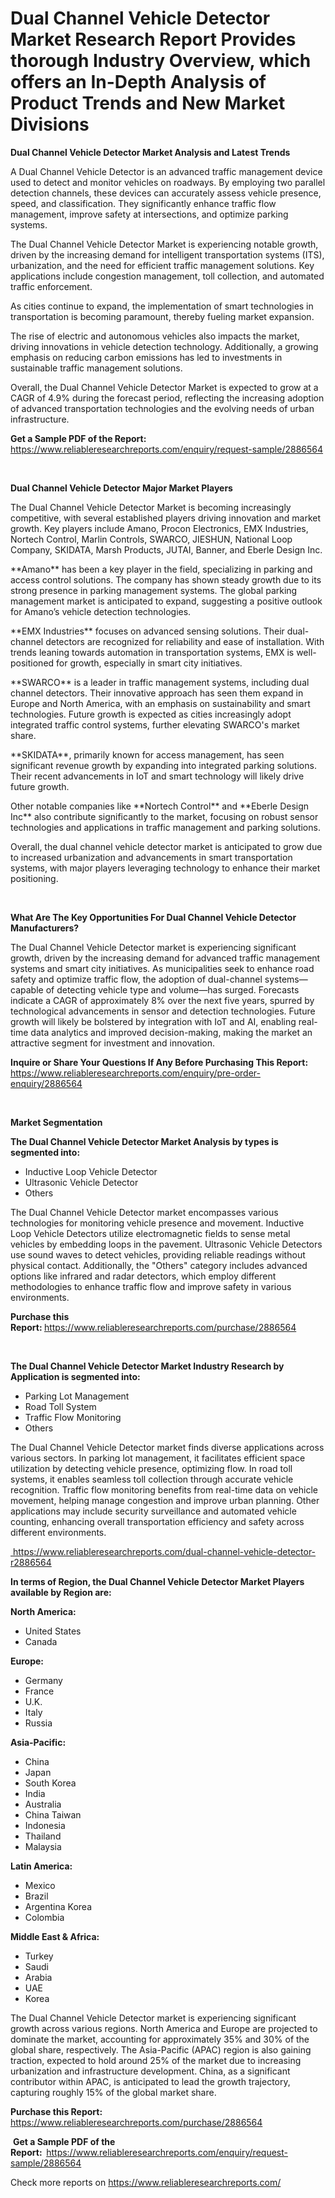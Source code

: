 <p><h1>Dual Channel Vehicle Detector Market Research Report Provides thorough Industry Overview, which offers an In-Depth Analysis of Product Trends and New Market Divisions</h1></p><p><strong>Dual Channel Vehicle Detector Market Analysis and Latest Trends</strong></p>
<p><p>A Dual Channel Vehicle Detector is an advanced traffic management device used to detect and monitor vehicles on roadways. By employing two parallel detection channels, these devices can accurately assess vehicle presence, speed, and classification. They significantly enhance traffic flow management, improve safety at intersections, and optimize parking systems. </p><p>The Dual Channel Vehicle Detector Market is experiencing notable growth, driven by the increasing demand for intelligent transportation systems (ITS), urbanization, and the need for efficient traffic management solutions. Key applications include congestion management, toll collection, and automated traffic enforcement. </p><p>As cities continue to expand, the implementation of smart technologies in transportation is becoming paramount, thereby fueling market expansion. </p><p>The rise of electric and autonomous vehicles also impacts the market, driving innovations in vehicle detection technology. Additionally, a growing emphasis on reducing carbon emissions has led to investments in sustainable traffic management solutions.</p><p>Overall, the Dual Channel Vehicle Detector Market is expected to grow at a CAGR of 4.9% during the forecast period, reflecting the increasing adoption of advanced transportation technologies and the evolving needs of urban infrastructure.</p></p>
<p><strong>Get a Sample PDF of the Report:&nbsp;</strong> <a href="https://www.reliableresearchreports.com/enquiry/request-sample/2886564?utm_campaign=2296&utm_medium=2&utm_source=Github&utm_content=ia&utm_term=13032025&utm_id=dual-channel-vehicle-detector">https://www.reliableresearchreports.com/enquiry/request-sample/2886564</a></p>
<p>&nbsp;</p>
<p><strong>Dual Channel Vehicle Detector Major Market Players</strong></p>
<p><p>The Dual Channel Vehicle Detector Market is becoming increasingly competitive, with several established players driving innovation and market growth. Key players include Amano, Procon Electronics, EMX Industries, Nortech Control, Marlin Controls, SWARCO, JIESHUN, National Loop Company, SKIDATA, Marsh Products, JUTAI, Banner, and Eberle Design Inc.</p><p>**Amano** has been a key player in the field, specializing in parking and access control solutions. The company has shown steady growth due to its strong presence in parking management systems. The global parking management market is anticipated to expand, suggesting a positive outlook for Amano’s vehicle detection technologies.</p><p>**EMX Industries** focuses on advanced sensing solutions. Their dual-channel detectors are recognized for reliability and ease of installation. With trends leaning towards automation in transportation systems, EMX is well-positioned for growth, especially in smart city initiatives.</p><p>**SWARCO** is a leader in traffic management systems, including dual channel detectors. Their innovative approach has seen them expand in Europe and North America, with an emphasis on sustainability and smart technologies. Future growth is expected as cities increasingly adopt integrated traffic control systems, further elevating SWARCO's market share.</p><p>**SKIDATA**, primarily known for access management, has seen significant revenue growth by expanding into integrated parking solutions. Their recent advancements in IoT and smart technology will likely drive future growth.</p><p>Other notable companies like **Nortech Control** and **Eberle Design Inc** also contribute significantly to the market, focusing on robust sensor technologies and applications in traffic management and parking solutions.</p><p>Overall, the dual channel vehicle detector market is anticipated to grow due to increased urbanization and advancements in smart transportation systems, with major players leveraging technology to enhance their market positioning.</p></p>
<p>&nbsp;</p>
<p><strong>What Are The Key Opportunities For Dual Channel Vehicle Detector Manufacturers?</strong></p>
<p><p>The Dual Channel Vehicle Detector market is experiencing significant growth, driven by the increasing demand for advanced traffic management systems and smart city initiatives. As municipalities seek to enhance road safety and optimize traffic flow, the adoption of dual-channel systems—capable of detecting vehicle type and volume—has surged. Forecasts indicate a CAGR of approximately 8% over the next five years, spurred by technological advancements in sensor and detection technologies. Future growth will likely be bolstered by integration with IoT and AI, enabling real-time data analytics and improved decision-making, making the market an attractive segment for investment and innovation.</p></p>
<p><strong>Inquire or Share Your Questions If Any Before Purchasing This Report:</strong> <a href="https://www.reliableresearchreports.com/enquiry/pre-order-enquiry/2886564?utm_campaign=2296&utm_medium=2&utm_source=Github&utm_content=ia&utm_term=13032025&utm_id=dual-channel-vehicle-detector">https://www.reliableresearchreports.com/enquiry/pre-order-enquiry/2886564</a></p>
<p>&nbsp;</p>
<p><strong>Market Segmentation</strong></p>
<p><strong>The Dual Channel Vehicle Detector Market Analysis by types is segmented into:</strong></p>
<p><ul><li> Inductive Loop Vehicle Detector</li><li>Ultrasonic Vehicle Detector</li><li>Others </li></ul></p>
<p><p>The Dual Channel Vehicle Detector market encompasses various technologies for monitoring vehicle presence and movement. Inductive Loop Vehicle Detectors utilize electromagnetic fields to sense metal vehicles by embedding loops in the pavement. Ultrasonic Vehicle Detectors use sound waves to detect vehicles, providing reliable readings without physical contact. Additionally, the "Others" category includes advanced options like infrared and radar detectors, which employ different methodologies to enhance traffic flow and improve safety in various environments.</p></p>
<p><strong>Purchase this Report:&nbsp;</strong><a href="https://www.reliableresearchreports.com/purchase/2886564?utm_campaign=2296&utm_medium=2&utm_source=Github&utm_content=ia&utm_term=13032025&utm_id=dual-channel-vehicle-detector">https://www.reliableresearchreports.com/purchase/2886564</a></p>
<p>&nbsp;</p>
<p><strong>The Dual Channel Vehicle Detector Market Industry Research by Application is segmented into:</strong></p>
<p><ul><li> Parking Lot Management</li><li>Road Toll System</li><li>Traffic Flow Monitoring</li><li>Others </li></ul></p>
<p><p>The Dual Channel Vehicle Detector market finds diverse applications across various sectors. In parking lot management, it facilitates efficient space utilization by detecting vehicle presence, optimizing flow. In road toll systems, it enables seamless toll collection through accurate vehicle recognition. Traffic flow monitoring benefits from real-time data on vehicle movement, helping manage congestion and improve urban planning. Other applications may include security surveillance and automated vehicle counting, enhancing overall transportation efficiency and safety across different environments.</p></p>
<p><a href="https://www.reliableresearchreports.com/dual-channel-vehicle-detector-r2886564?utm_campaign=2296&utm_medium=2&utm_source=Github&utm_content=ia&utm_term=13032025&utm_id=dual-channel-vehicle-detector">&nbsp;https://www.reliableresearchreports.com/dual-channel-vehicle-detector-r2886564</a></p>
<p><strong>In terms of Region, the Dual Channel Vehicle Detector Market Players available by Region are:</strong></p>
<p>
    <p> <strong> North America: </strong>
        <ul>
            <li>United States</li>
            <li>Canada</li>
        </ul>
        </p> 
    <p> <strong> Europe: </strong>
        <ul>
            <li>Germany</li>
            <li>France</li>
            <li>U.K.</li>
            <li>Italy</li>
            <li>Russia</li>
        </ul>
        </p> 
    <p> <strong> Asia-Pacific: </strong>
        <ul>
            <li>China</li>
            <li>Japan</li>
            <li>South Korea</li>
            <li>India</li>
            <li>Australia</li>
            <li>China Taiwan</li>
            <li>Indonesia</li>
            <li>Thailand</li>
            <li>Malaysia</li>
        </ul>
        </p> 
    <p> <strong> Latin America: </strong>
        <ul>
            <li>Mexico</li>
            <li>Brazil</li>
            <li>Argentina Korea</li>
            <li>Colombia</li>
        </ul>
        </p> 
    <p> <strong> Middle East & Africa: </strong>
        <ul>
            <li>Turkey</li>
            <li>Saudi</li>
            <li>Arabia</li>
            <li>UAE</li>
            <li>Korea</li>
        </ul>
    </p>
    </p>
<p><p>The Dual Channel Vehicle Detector market is experiencing significant growth across various regions. North America and Europe are projected to dominate the market, accounting for approximately 35% and 30% of the global share, respectively. The Asia-Pacific (APAC) region is also gaining traction, expected to hold around 25% of the market due to increasing urbanization and infrastructure development. China, as a significant contributor within APAC, is anticipated to lead the growth trajectory, capturing roughly 15% of the global market share.</p></p>
<p><strong>Purchase this Report: </strong><a href="https://www.reliableresearchreports.com/purchase/2886564?utm_campaign=2296&utm_medium=2&utm_source=Github&utm_content=ia&utm_term=13032025&utm_id=dual-channel-vehicle-detector">https://www.reliableresearchreports.com/purchase/2886564</a></p>
<p>&nbsp;<strong>Get a Sample PDF of the Report:&nbsp;&nbsp;</strong><a href="https://www.reliableresearchreports.com/enquiry/request-sample/2886564?utm_campaign=2296&utm_medium=2&utm_source=Github&utm_content=ia&utm_term=13032025&utm_id=dual-channel-vehicle-detector">https://www.reliableresearchreports.com/enquiry/request-sample/2886564</a></p>
<p><strong></strong></p>
<p>Check more reports on <a href="https://www.reliableresearchreports.com/?utm_campaign=2296&utm_medium=2&utm_source=Github&utm_content=ia&utm_term=13032025&utm_id=dual-channel-vehicle-detector">https://www.reliableresearchreports.com/</a></p>